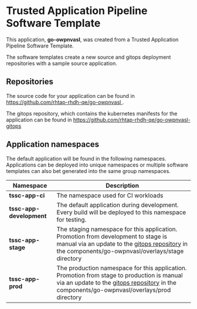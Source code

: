 # Trusted Application Pipeline Software Template

This application, **go-owpnvasl**, was created from a Trusted Application Pipeline Software Template.

The software templates create a new source and gitops deployment repositories with a sample source application. 

## Repositories

The source code for your application can be found in [https://github.com/rhtap-rhdh-qe/go-owpnvasl ](https://github.com/rhtap-rhdh-qe/go-owpnvasl ).
 
The gitops repository, which contains the kubernetes manifests for the application can be found in 
[https://github.com/rhtap-rhdh-qe/go-owpnvasl-gitops ](https://github.com/rhtap-rhdh-qe/go-owpnvasl-gitops ) 

## Application namespaces 

The default application will be found in the following namespaces. Applications can be deployed into unique namespaces or multiple software templates can also bet generated into the same group namespaces.  

|  Namespace   |  Description   |  
| -------- | -------- |
| **tssc-app-ci** | The namespace used for CI workloads |
| **tssc-app-development** | The default application during development. Every build will be deployed to this namespace for testing. |
| **tssc-app-stage** | The staging namespace for this application. Promotion from development to stage is manual via an update to the [gitops repository](https://github.com/rhtap-rhdh-qe/go-owpnvasl-gitops ) in the components/go-owpnvasl/overlays/stage directory |
| **tssc-app-prod** | The production namespace for this application. Promotion from stage to production is manual via an update to the [gitops repository](https://github.com/rhtap-rhdh-qe/go-owpnvasl-gitops ) in the components/go-owpnvasl/overlays/prod directory |